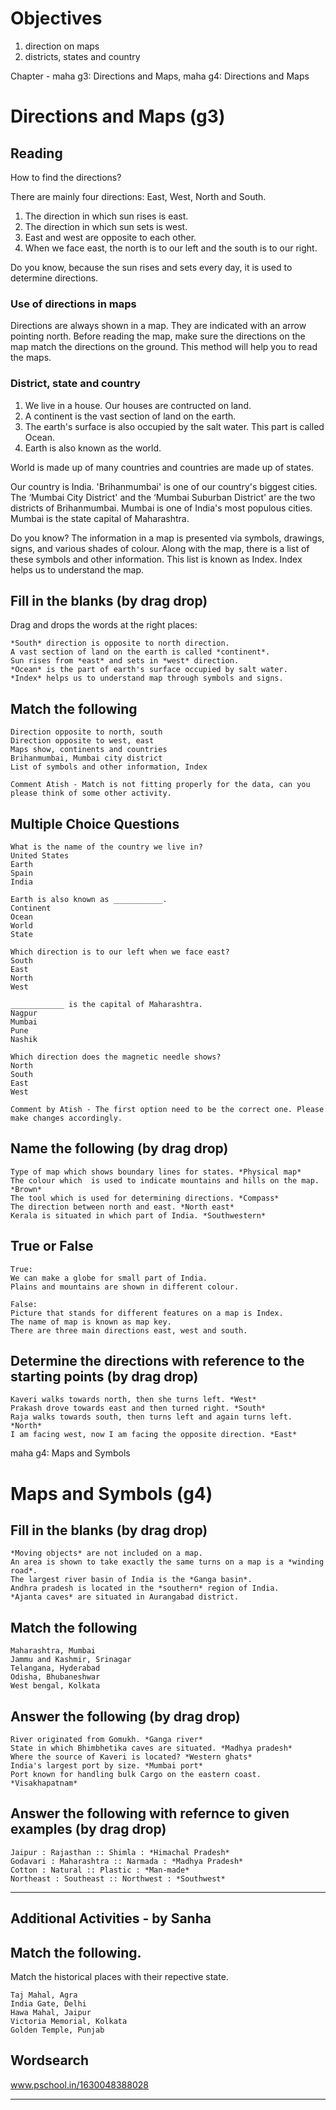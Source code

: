 # Objectives

1. direction on maps
2. districts, states and country

Chapter - maha g3: Directions and Maps, maha g4: Directions and Maps
# Directions and Maps (g3)

## Reading
How to find the directions?

There are mainly four directions: East, West, North and South.
1. The direction in which sun rises is east.
2. The direction in which sun sets is west.
3. East and west are opposite to each other.
4. When we face east, the north is to our left and the south is to our right.

Do you know, because the sun rises and sets every day, it is used to determine directions.

### Use of directions in maps
Directions are always shown in a map. They are indicated with an arrow pointing north. 
Before reading the map, make sure the directions on the map match the directions on the ground. This method will help you to read the maps.

### District, state and country

1. We live in a house. Our houses are contructed on land.
2. A continent is the vast section of land on the earth.
3. The earth's surface is also occupied by the salt water. This part is called Ocean.
4. Earth is also known as the world.

World is made up of many countries and countries are made up of states.

Our country is India. 'Brihanmumbai' is one of our country's biggest cities. The ‘Mumbai City District' and the ‘Mumbai Suburban District' are the two districts of Brihanmumbai.
Mumbai is one of India's most populous cities. Mumbai is the state capital of Maharashtra.

Do you know?
The information in a map is presented via symbols, drawings, signs, and various shades of colour. Along with the map, there is a list of these symbols and other information. 
This list is known as Index. Index helps us to understand the map.

## Fill in the blanks (by drag drop)

Drag and drops the words at the right places:

```
*South* direction is opposite to north direction.
A vast section of land on the earth is called *continent*.
Sun rises from *east* and sets in *west* direction.
*Ocean* is the part of earth's surface occupied by salt water.
*Index* helps us to understand map through symbols and signs.

```

## Match the following

```
Direction opposite to north, south
Direction opposite to west, east
Maps show, continents and countries
Brihanmumbai, Mumbai city district
List of symbols and other information, Index

Comment Atish - Match is not fitting properly for the data, can you please think of some other activity.
```

## Multiple Choice Questions

```
What is the name of the country we live in?
United States
Earth
Spain
India

Earth is also known as ___________.
Continent
Ocean
World
State

Which direction is to our left when we face east?
South
East
North
West

____________ is the capital of Maharashtra.
Nagpur
Mumbai
Pune
Nashik

Which direction does the magnetic needle shows?
North
South
East 
West

Comment by Atish - The first option need to be the correct one. Please make changes accordingly.
```

## Name the following (by drag drop)

```
Type of map which shows boundary lines for states. *Physical map*
The colour which  is used to indicate mountains and hills on the map. *Brown*
The tool which is used for determining directions. *Compass*
The direction between north and east. *North east*
Kerala is situated in which part of India. *Southwestern*

```

## True or False

```
True:
We can make a globe for small part of India.
Plains and mountains are shown in different colour.

False:
Picture that stands for different features on a map is Index.
The name of map is known as map key.
There are three main directions east, west and south.

```

## Determine the directions with reference to the starting points (by drag drop)

```
Kaveri walks towards north, then she turns left. *West*
Prakash drove towards east and then turned right. *South*
Raja walks towards south, then turns left and again turns left. *North*
I am facing west, now I am facing the opposite direction. *East*

```


maha g4: Maps and Symbols
# Maps and Symbols (g4)

## Fill in the blanks (by drag drop)

```
*Moving objects* are not included on a map.
An area is shown to take exactly the same turns on a map is a *winding road*.
The largest river basin of India is the *Ganga basin*.
Andhra pradesh is located in the *southern* region of India.
*Ajanta caves* are situated in Aurangabad district.

```

## Match the following

```
Maharashtra, Mumbai
Jammu and Kashmir, Srinagar
Telangana, Hyderabad
Odisha, Bhubaneshwar
West bengal, Kolkata

```

## Answer the following (by drag drop)

```
River originated from Gomukh. *Ganga river*
State in which Bhimbhetika caves are situated. *Madhya pradesh*
Where the source of Kaveri is located? *Western ghats*
India's largest port by size. *Mumbai port*
Port known for handling bulk Cargo on the eastern coast. *Visakhapatnam*

```

## Answer the following with refernce to given examples (by drag drop)

```
Jaipur : Rajasthan :: Shimla : *Himachal Pradesh*
Godavari : Maharashtra :: Narmada : *Madhya Pradesh*
Cotton : Natural :: Plastic : *Man-made*
Northeast : Southeast :: Northwest : *Southwest*

```
*********************************************************************************************************************************************************************

## Additional Activities - by Sanha

## Match the following.

Match the historical places with their repective state.

```
Taj Mahal, Agra
India Gate, Delhi
Hawa Mahal, Jaipur
Victoria Memorial, Kolkata
Golden Temple, Punjab

```
## Wordsearch

www.pschool.in/1630048388028

*********************************************************************************************************************************************************************


